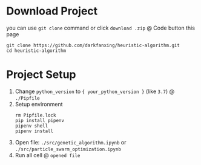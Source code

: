 # Download Project
you can use `git clone` command or click `download .zip` @ Code button this page

```
git clone https://github.com/darkfanxing/heuristic-algorithm.git
cd heuristic-algorithm
```


# Project Setup
1. Change `python_version` to `{ your_python_version }` (like `3.7`) @ `./Pipfile`
2. Setup environment
    ```
    rm Pipfile.lock
    pip install pipenv
    pipenv shell
    pipenv install
    ```
3. Open file: `./src/genetic_algorithm.ipynb` or `./src/particle_swarm_optimization.ipynb`
4. Run all cell @ `opened file`
